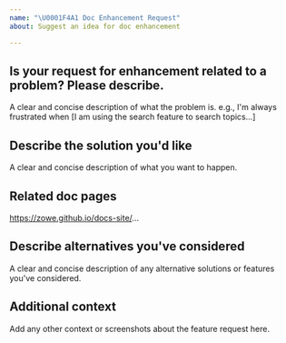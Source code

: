 ```yaml
---
name: "\U0001F4A1 Doc Enhancement Request"
about: Suggest an idea for doc enhancement

---
```


<!-- Thanks for deciding to open an issue! Before submitting, please fill in the following information. -->

<!-- See doc link (TBD) for guidance on writing an actionable issue description. -->

## Is your request for enhancement related to a problem? Please describe.
A clear and concise description of what the problem is. e.g., I'm always frustrated when [I am using the search feature to search topics...]

## Describe the solution you'd like
A clear and concise description of what you want to happen.

## Related doc pages
https://zowe.github.io/docs-site/...

## Describe alternatives you've considered 
A clear and concise description of any alternative solutions or features you've considered.

## Additional context
Add any other context or screenshots about the feature request here.
